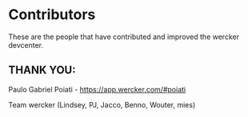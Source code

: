 # Contributors

These are the people that have contributed and improved the wercker devcenter.

## THANK YOU:

Paulo Gabriel Poiati - https://app.wercker.com/#poiati

Team wercker (Lindsey, PJ, Jacco, Benno, Wouter, mies)

